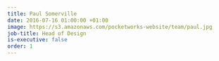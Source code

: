 ```yaml
---
title: Paul Somerville
date: 2016-07-16 01:00:00 +01:00
image: https://s3.amazonaws.com/pocketworks-website/team/paul.jpg
job-title: Head of Design
is-executive: false
order: 1
---
```



